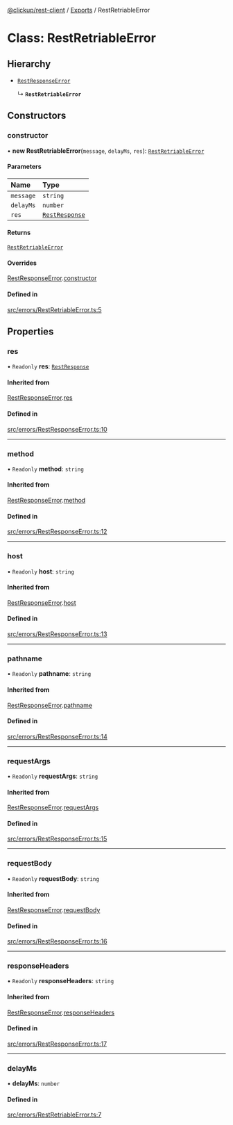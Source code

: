 [@clickup/rest-client](../README.md) / [Exports](../modules.md) / RestRetriableError

# Class: RestRetriableError

## Hierarchy

- [`RestResponseError`](RestResponseError.md)

  ↳ **`RestRetriableError`**

## Constructors

### constructor

• **new RestRetriableError**(`message`, `delayMs`, `res`): [`RestRetriableError`](RestRetriableError.md)

#### Parameters

| Name | Type |
| :------ | :------ |
| `message` | `string` |
| `delayMs` | `number` |
| `res` | [`RestResponse`](RestResponse.md) |

#### Returns

[`RestRetriableError`](RestRetriableError.md)

#### Overrides

[RestResponseError](RestResponseError.md).[constructor](RestResponseError.md#constructor)

#### Defined in

[src/errors/RestRetriableError.ts:5](https://github.com/clickup/rest-client/blob/master/src/errors/RestRetriableError.ts#L5)

## Properties

### res

• `Readonly` **res**: [`RestResponse`](RestResponse.md)

#### Inherited from

[RestResponseError](RestResponseError.md).[res](RestResponseError.md#res)

#### Defined in

[src/errors/RestResponseError.ts:10](https://github.com/clickup/rest-client/blob/master/src/errors/RestResponseError.ts#L10)

___

### method

• `Readonly` **method**: `string`

#### Inherited from

[RestResponseError](RestResponseError.md).[method](RestResponseError.md#method)

#### Defined in

[src/errors/RestResponseError.ts:12](https://github.com/clickup/rest-client/blob/master/src/errors/RestResponseError.ts#L12)

___

### host

• `Readonly` **host**: `string`

#### Inherited from

[RestResponseError](RestResponseError.md).[host](RestResponseError.md#host)

#### Defined in

[src/errors/RestResponseError.ts:13](https://github.com/clickup/rest-client/blob/master/src/errors/RestResponseError.ts#L13)

___

### pathname

• `Readonly` **pathname**: `string`

#### Inherited from

[RestResponseError](RestResponseError.md).[pathname](RestResponseError.md#pathname)

#### Defined in

[src/errors/RestResponseError.ts:14](https://github.com/clickup/rest-client/blob/master/src/errors/RestResponseError.ts#L14)

___

### requestArgs

• `Readonly` **requestArgs**: `string`

#### Inherited from

[RestResponseError](RestResponseError.md).[requestArgs](RestResponseError.md#requestargs)

#### Defined in

[src/errors/RestResponseError.ts:15](https://github.com/clickup/rest-client/blob/master/src/errors/RestResponseError.ts#L15)

___

### requestBody

• `Readonly` **requestBody**: `string`

#### Inherited from

[RestResponseError](RestResponseError.md).[requestBody](RestResponseError.md#requestbody)

#### Defined in

[src/errors/RestResponseError.ts:16](https://github.com/clickup/rest-client/blob/master/src/errors/RestResponseError.ts#L16)

___

### responseHeaders

• `Readonly` **responseHeaders**: `string`

#### Inherited from

[RestResponseError](RestResponseError.md).[responseHeaders](RestResponseError.md#responseheaders)

#### Defined in

[src/errors/RestResponseError.ts:17](https://github.com/clickup/rest-client/blob/master/src/errors/RestResponseError.ts#L17)

___

### delayMs

• **delayMs**: `number`

#### Defined in

[src/errors/RestRetriableError.ts:7](https://github.com/clickup/rest-client/blob/master/src/errors/RestRetriableError.ts#L7)
